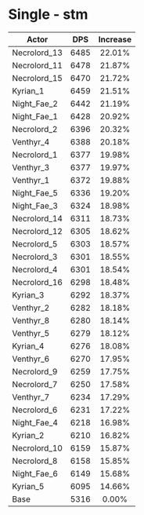 # Single - stm
| Actor | DPS | Increase |
|---|:---:|:---:|
|Necrolord_13|6485|22.01%|
|Necrolord_11|6478|21.87%|
|Necrolord_15|6470|21.72%|
|Kyrian_1|6459|21.51%|
|Night_Fae_2|6442|21.19%|
|Night_Fae_1|6428|20.92%|
|Necrolord_2|6396|20.32%|
|Venthyr_4|6388|20.18%|
|Necrolord_1|6377|19.98%|
|Venthyr_3|6377|19.97%|
|Venthyr_1|6372|19.88%|
|Night_Fae_5|6336|19.20%|
|Night_Fae_3|6324|18.98%|
|Necrolord_14|6311|18.73%|
|Necrolord_12|6305|18.62%|
|Necrolord_5|6303|18.57%|
|Necrolord_3|6301|18.55%|
|Necrolord_4|6301|18.54%|
|Necrolord_16|6298|18.48%|
|Kyrian_3|6292|18.37%|
|Venthyr_2|6282|18.18%|
|Venthyr_8|6280|18.14%|
|Venthyr_5|6279|18.12%|
|Kyrian_4|6276|18.08%|
|Venthyr_6|6270|17.95%|
|Necrolord_9|6259|17.75%|
|Necrolord_7|6250|17.58%|
|Venthyr_7|6234|17.29%|
|Necrolord_6|6231|17.22%|
|Night_Fae_4|6218|16.98%|
|Kyrian_2|6210|16.82%|
|Necrolord_10|6159|15.87%|
|Necrolord_8|6158|15.85%|
|Night_Fae_6|6149|15.68%|
|Kyrian_5|6095|14.66%|
|Base|5316|0.00%|
